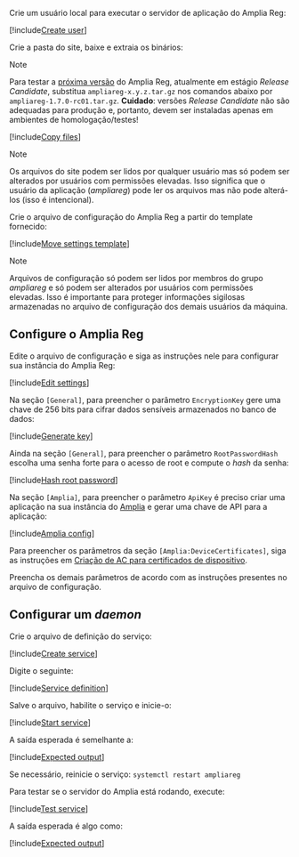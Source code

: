 ﻿Crie um usuário local para executar o servidor de aplicação do Amplia Reg:

[!include[Create user](../../../../../../includes/amplia-reg/linux/create-user.md)]

Crie a pasta do site, baixe e extraia os binários:

> [!NOTE]
> Para testar a [próxima versão](../../../changelog.md#vnext) do Amplia Reg, atualmente em estágio *Release Candidate*, substitua `ampliareg-x.y.z.tar.gz` nos comandos abaixo
> por `ampliareg-1.7.0-rc01.tar.gz`. **Cuidado**: versões *Release Candidate* não são adequadas para produção e, portanto, devem ser instaladas apenas em ambientes de
> homologação/testes!

[!include[Copy files](../../../../../../includes/amplia-reg/linux/copy-files.md)]

> [!NOTE]
> Os arquivos do site podem ser lidos por qualquer usuário mas só podem ser alterados por usuários com permissões elevadas. Isso significa que o usuário da aplicação (*ampliareg*)
> pode ler os arquivos mas não pode alterá-los (isso é intencional).

Crie o arquivo de configuração do Amplia Reg a partir do template fornecido:

[!include[Move settings template](../../../../../../includes/amplia-reg/linux/move-settings-template.md)]

> [!NOTE]
> Arquivos de configuração só podem ser lidos por membros do grupo *ampliareg* e só podem ser alterados por usuários com permissões elevadas. Isso é importante para proteger informações
> sigilosas armazenadas no arquivo de configuração dos demais usuários da máquina.

## Configure o Amplia Reg

Edite o arquivo de configuração e siga as instruções nele para configurar sua instância do Amplia Reg:

[!include[Edit settings](../../../../../../includes/amplia-reg/linux/edit-settings.md)]

Na seção `[General]`, para preencher o parâmetro `EncryptionKey` gere uma chave de 256 bits para cifrar dados sensíveis armazenados no banco de dados:

[!include[Generate key](../../../../../../includes/linux/gen-key.md)]

Ainda na seção `[General]`, para preencher o parâmetro `RootPasswordHash` escolha uma senha forte para o acesso de root e compute o *hash* da senha:

[!include[Hash root password](../../../../../../includes/amplia-reg/linux/hash-root-pass.md)]

Na seção `[Amplia]`, para preencher o parâmetro `ApiKey` é preciso criar uma aplicação na sua instância do [Amplia](../../../../amplia/index.md)
e gerar uma chave de API para a aplicação:

[!include[Amplia config](../../includes/amplia-config.md)]

Para preencher os parâmetros da seção `[Amplia:DeviceCertificates]`, siga as instruções em [Criação de AC para certificados de dispositivo](../../../../amplia/operation/create-device-ca.md).

Preencha os demais parâmetros de acordo com as instruções presentes no arquivo de configuração.

## Configurar um *daemon*

Crie o arquivo de definição do serviço:

[!include[Create service](../../../../../../includes/amplia-reg/linux/create-service.md)]

Digite o seguinte:

[!include[Service definition](../../../../../../includes/amplia-reg/linux/service-definition.md)]

Salve o arquivo, habilite o serviço e inicie-o:

[!include[Start service](../../../../../../includes/amplia-reg/linux/start-service.md)]

A saída esperada é semelhante a:

[!include[Expected output](../../../../../../includes/amplia-reg/linux/start-service-output.md)]

Se necessário, reinicie o serviço: `systemctl restart ampliareg`

Para testar se o servidor do Amplia está rodando, execute:

[!include[Test service](../../../../../../includes/amplia-reg/linux/test-service.md)]

A saída esperada é algo como:

[!include[Expected output](../../../../../../includes/amplia-reg/linux/test-service-output.md)]
